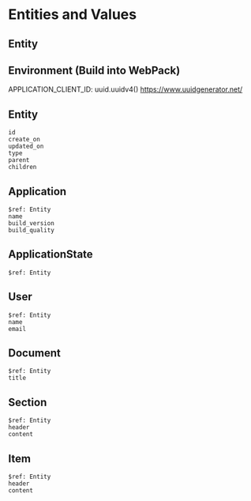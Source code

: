 # Entities and Values


## Entity 

## Environment (Build into WebPack)

APPLICATION_CLIENT_ID: uuid.uuidv4()
https://www.uuidgenerator.net/

## Entity
    id
    create_on
    updated_on
    type
    parent
    children

## Application
    $ref: Entity
    name
    build_version
    build_quality

## ApplicationState
    $ref: Entity

## User
    $ref: Entity 
    name
    email

## Document
    $ref: Entity
    title

## Section
    $ref: Entity
    header
    content

## Item
    $ref: Entity
    header
    content

